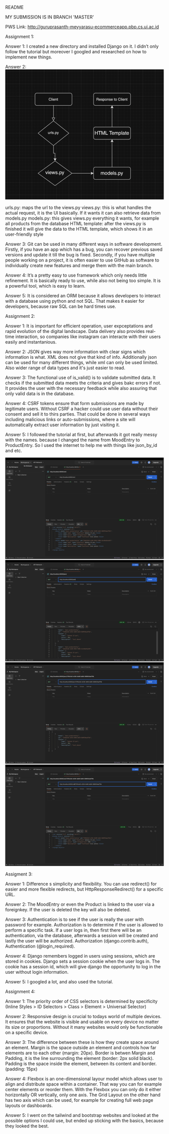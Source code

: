 README

MY SUBMISSION IS IN BRANCH 'MASTER'

PWS Link: http://guruprasanth-meyyarasu-ecommerceapp.pbp.cs.ui.ac.id

Assignment 1:

Answer 1:
I created a new directory and installed Django on it. I didn’t only follow the tutorial but moreover I googled and researched on how to implement new things.

Answer 2: 
![alt text](<Screenshot 2024-09-11 at 10.23.18-1.png>)

urls.py: maps the url to the views.py
views.py: this is what handles the actual request, it is the UI basically. If it wants it can also retrieve data from models.py
models.py: this gives views.py everything it wants, for example all products from the database
HTML template: after the views.py is finished it will give the data to the HTML template, which shows it in an user-friendly style

Answer 3:
Git can be used in many different ways in software development. Firstly, if you have an app which has a bug, you can recover previous saved versions and update it till the bug is fixed. Secondly, if you have multiple people working on a project, it is often easier to use GitHub as software to individually create new features and merge them with the main branch.

Answer 4:
It’s a pretty easy to use framework which only needs little refinement. It is basically ready to use, while also not being too simple. It is a powerful tool, which is easy to learn.

Answer 5:
It is considered an ORM because it allows developers to interact with a database using python and not SQL. That makes it easier for developers, because raw SQL can be hard times use.


Assignment 2:

Answer 1:
It is important for efficient operation, user expceptations and rapid evolution of the digital landscape. Data delivery also provides real-time interaction, so companies like instagram can interacte with their users easily and instantanious.

Answer 2:
JSON gives way more information with clear signs which information is what. XML does not give that kind of info. Additionally json can be used for many different things, while xml can only be used limited. Also wider range of data types and it's just easier to read.

Answer 3:
The functional use of is_valid() is to validate submitted data. It checks if the submitted data meets the criteria and gives bakc errors if not. It provides the user with the necessary feedback while also assuring that only valid data is in the database.

Answer 4:
CSRF tokens ensure that form submissions are made by legitimate users. Without CSRF a hacker could use user data without their consent and sell it to thirs parties. That could be done in several ways including malicious links or auto-submissions, where a site will automatically extract user information by just visiting it.

Answer 5:
I followed the tutorial at first, but afterwards it got really messy with the names. because I changed the name from MoodEntry to ProductEntry. So I used the internet to help me with things like json_by_id and etc.

![xml](<Screenshot 2024-09-17 at 15.48.53.png>)
![json](<Screenshot 2024-09-17 at 15.49.14.png>)
![json_by_id](<Screenshot 2024-09-17 at 15.49.27.png>)
![xml_by_id](<Screenshot 2024-09-17 at 15.49.35.png>)

Assigment 3:

Answer 1:
Difference s simplicity and flexibility. You can use redirect() for easier and more flexible redirects, but HttpResponseRedirect() for a specific URL.

Answer 2:
The MoodEntry or even the Product is linked to the user via a foreignkey. If the user is deleted the key will also be deleted.

Answer 3:
Authentication is to see if the user is really the user with password for example. Authorization is to determine if the user is allowed to perform a specific task. If a user logs in, then first there will be an authentication, via the database, afterwards a session will be created and lastly the user will be authorized. Authorization (django.contrib.auth), Authentication (@login_required).

Answer 4:
Django remembers logged in users using sessions, which are stored in cookies. Django sets a session cookie when the user logs in. The cookie has a session id, which will give django the opportunity to log in the user without login information.

Answer 5:
I googled a lot, and also used the tutorial.

Assignment 4:

Answer 1:
The priority order of CSS selectors is determined by specificity (Inline Styles > ID Selectors > Class > Element > Universal Selector)

Answer 2:
Responsive design is crucial to todays world of multiple devices. It ensures that the website is visible and usable on every device no matter its size or proportions. Without it many websites would only be functionable on a specific device.

Answer 3:
The difference between these is how they create space around an element. Margin is the space outside an element and controls how far elements are to each other (margin: 20px). Border is betwen Margin and Padding, it is the line surrounding the element (border: 2px solid black). Padding is the space inside the element, between its content and border. (padding: 15px)

Answer 4:
Flexbox is an one-dimensional layour model which allows user to align and distribute space within a container. That way you can for example center elements or reorder them. With the Flexbox you can only do it either horizontally OR vertically, only one axis. The Grid Layout on the other hand has two axis which can be used, for example for creating full web page layouts or dashboards.

Answer 5:
I went on the tailwind and bootstrap websites and looked at the possible options I could use, but ended up sticking with the basics, because they looked the best.